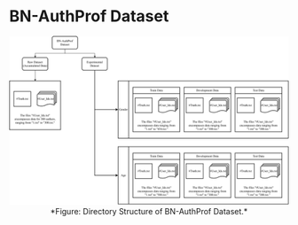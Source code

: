 # BN-AuthProf Dataset

<p align="center">
  <img src="BN-AuthProf_Dataset_Diagram.png" width="700"/><br>
  *Figure: Directory Structure of BN-AuthProf Dataset.*
</p>
